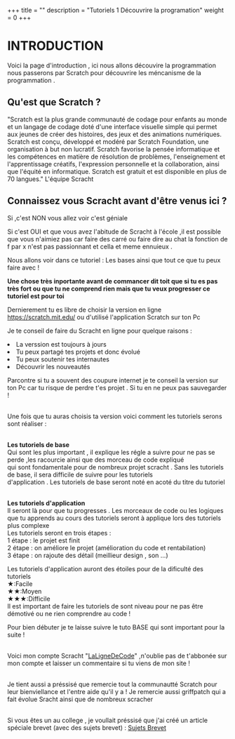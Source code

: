 +++
title = ""
description = "Tutoriels 1 Découvrire la programation"
weight = 0
+++



<h1>INTRODUCTION</h1>

Voici la page d'introduction , ici nous allons découvire la programmation nous passerons par Scratch pour découvrire les méncanisme de la programmation . 

## Qu'est que Scratch ?

"Scratch est la plus grande communauté de codage pour enfants au monde et un langage de codage doté d'une interface visuelle simple qui permet aux jeunes de créer des histoires, des jeux et des animations numériques. Scratch est conçu, développé et modéré par Scratch Foundation, une organisation à but non lucratif.
Scratch favorise la pensée informatique et les compétences en matière de résolution de problèmes, l'enseignement et l'apprentissage créatifs, l'expression personnelle et la collaboration, ainsi que l'équité en informatique.
Scratch est gratuit et est disponible en plus de 70 langues." L'équipe Scracht 

## Connaissez vous Scracht avant d'être venus ici ?

Si ,c'est NON vous allez voir c'est géniale 

Si c'est OUI et que vous avez l'abitude de Scracht à l'école ,il est possible que vous n'aimiez pas car faire des carré ou faire dire au chat la fonction de f par x n'est pas passionnant et cella et meme ennuieux .

Nous allons voir dans ce tutoriel : Les bases ainsi que tout ce que tu peux faire avec !

<strong>
Une chose très inportante avant de commancer  dit toit que si tu es pas très fort ou que tu ne comprend rien mais que tu veux progresser ce tutoriel est pour toi 
</strong>

Dernierement tu es libre de choisir la version en ligne https://scratch.mit.edu/ ou d'utilisé l'application Scratch sur ton Pc 

Je te conseil de faire du Scracht en ligne pour quelque raisons :
<div class="message-body">
<li>La verssion est toujours à jours</li> 
<li>Tu peux partagé tes projets et donc évolué</li> 
<li>Tu peux soutenir tes internautes</li> 
<li>Découvrir les nouveautés</li> 
</div>

Parcontre si tu a souvent des coupure internet je te conseil la version sur ton Pc car tu risque de perdre t'es projet . Si tu en ne peux pas sauvegarder !

<br>Une fois que tu auras choisis ta version voici comment les tutoriels serons sont réaliser :

<br><strong>Les tutoriels de base</strong> 
<br>Qui sont les plus important  , il explique les régle a suivre pour ne pas se perde ,les racourcie ainsi que des morceau de code expliqué <br>qui sont fondamentale pour de nombreux projet scracht . Sans les tutoriels de base, il sera difficile de suivre pour les tutoriels 
<br>d'application . Les tutoriels de base seront noté en acoté du titre du tutoriel

<br><strong>Les tutoriels d'application</strong>
<br>Il seront là pour que tu progresses . Les morceaux de code ou les logiques que tu apprends au cours des tutoriels seront à applique lors des tutoriels plus complexe
<br>Les tutoriels seront en trois étapes : 
<br>1 étape : le projet est finit
<br>2 étape : on améliore le projet (amélioration du code et rentabilation)
<br>3 étape : on rajoute des détail (meillieur design , son ...)

Les tutoriels d'application auront des étoiles pour de la dificulté des tutoriels
<br>★:Facile 
<br>★★:Moyen
<br>★★★:Difficile
<br>Il est important de faire les tutoriels de sont niveau pour ne pas être démotivé ou ne rien comprendre au code ! </p>

Pour bien débuter je te laisse suivre le tuto BASE qui sont important pour la suite !</h4>

<br>Voici mon compte Scracht "[LaLigneDeCode](https://scratch.mit.edu/users/LaLigneDeCode/)" ,n'oublie pas de t'abbonée sur mon compte et laisser un commentaire si tu viens de mon site !

<br>Je tient aussi a préssisé que remercie tout la communautté Scratch pour leur bienviellance et l'entre aide qu'il y a ! Je remercie aussi griffpatch qui a fait évolue Sracht ainsi que de nombreux scracher 

<br>Si vous êtes un au college , je voullait préssisé que j'ai créé un article spéciale brevet (avec des sujets brevet) : [Sujets Brevet](/tutobrevet)